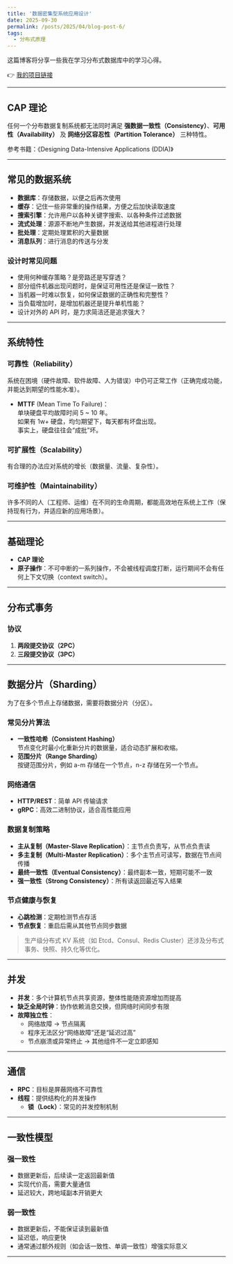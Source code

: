 ```yaml
---
title: '数据密集型系统应用设计'
date: 2025-09-30
permalink: /posts/2025/04/blog-post-6/
tags:
  - 分布式原理
---
```


这篇博客将分享一些我在学习分布式数据库中的学习心得。

👉 [我的项目链接](https://github.com/csjiaweibi/DDIA)

---

## CAP 理论
任何一个分布数据复制系统都无法同时满足 **强数据一致性（Consistency）**、**可用性（Availability）** 及 **网络分区容忍性（Partition Tolerance）** 三种特性。

参考书籍：《Designing Data-Intensive Applications (DDIA)》

---

## 常见的数据系统
- **数据库**：存储数据，以便之后再次使用  
- **缓存**：记住一些非常重的操作结果，方便之后加快读取速度  
- **搜索引擎**：允许用户以各种关键字搜索、以各种条件过滤数据  
- **流式处理**：源源不断地产生数据，并发送给其他进程进行处理  
- **批处理**：定期处理累积的大量数据  
- **消息队列**：进行消息的传送与分发  

### 设计时常见问题
- 使用何种缓存策略？是旁路还是写穿透？  
- 部分组件机器出现问题时，是保证可用性还是保证一致性？  
- 当机器一时难以恢复，如何保证数据的正确性和完整性？  
- 当负载增加时，是增加机器还是提升单机性能？  
- 设计对外的 API 时，是力求简洁还是追求强大？  

---

## 系统特性

### 可靠性（Reliability）
系统在困境（硬件故障、软件故障、人为错误）中仍可正常工作（正确完成功能，并能达到期望的性能水准）。

- **MTTF** (Mean Time To Failure)：  
  单块硬盘平均故障时间 5 ~ 10 年。  
  如果有 1w+ 硬盘，均匀期望下，每天都有坏盘出现。  
  事实上，硬盘往往会“成批”坏。

### 可扩展性（Scalability）
有合理的办法应对系统的增长（数据量、流量、复杂性）。

### 可维护性（Maintainability）
许多不同的人（工程师、运维）在不同的生命周期，都能高效地在系统上工作（保持现有行为，并适应新的应用场景）。

---

## 基础理论
- **CAP 理论**
- **原子操作**：不可中断的一系列操作，不会被线程调度打断，运行期间不会有任何上下文切换（context switch）。

---

## 分布式事务

### 协议
1. **两段提交协议（2PC）**  
2. **三段提交协议（3PC）**

---

## 数据分片（Sharding）
为了在多个节点上存储数据，需要将数据分片（分区）。

### 常见分片算法
- **一致性哈希（Consistent Hashing）**  
  节点变化时最小化重新分片的数据量，适合动态扩展和收缩。  
- **范围分片（Range Sharding）**  
  按键范围分片，例如 a-m 存储在一个节点，n-z 存储在另一个节点。  

### 网络通信
- **HTTP/REST**：简单 API 传输请求  
- **gRPC**：高效二进制协议，适合高性能应用  

### 数据复制策略
- **主从复制（Master-Slave Replication）**：主节点负责写，从节点负责读  
- **多主复制（Multi-Master Replication）**：多个主节点可读写，数据在节点间传播  
- **最终一致性（Eventual Consistency）**：最终副本一致，短期可能不一致  
- **强一致性（Strong Consistency）**：所有读返回最近写入结果  

### 节点健康与恢复
- **心跳检测**：定期检测节点存活  
- **节点恢复**：重启后需从其他节点同步数据  

> 生产级分布式 KV 系统（如 Etcd、Consul、Redis Cluster）还涉及分布式事务、快照、持久化等优化。

---

## 并发
- **并发**：多个计算机节点共享资源，整体性能随资源增加而提高  
- **缺乏全局时钟**：协作依赖消息交换，但网络时间同步有限  
- **故障独立性**：  
  - 网络故障 → 节点隔离  
  - 程序无法区分“网络故障”还是“延迟过高”  
  - 节点崩溃或异常终止 → 其他组件不一定立即感知  

---

## 通信
- **RPC**：目标是屏蔽网络不可靠性  
- **线程**：提供结构化的并发操作  
  - **锁（Lock）**：常见的并发控制机制  

---

## 一致性模型

### 强一致性
- 数据更新后，后续读一定返回最新值  
- 实现代价高，需要大量通信  
- 延迟较大，跨地域副本开销更大  

### 弱一致性
- 数据更新后，不能保证读到最新值  
- 延迟低，响应更快  
- 通常通过额外规则（如会话一致性、单调一致性）增强实际意义  

---
